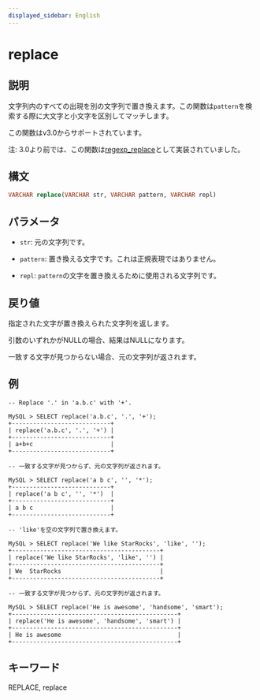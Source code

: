 ```yaml
---
displayed_sidebar: English
---
```


# replace

## 説明

文字列内のすべての出現を別の文字列で置き換えます。この関数は`pattern`を検索する際に大文字と小文字を区別してマッチします。

この関数はv3.0からサポートされています。

注: 3.0より前では、この関数は[regexp_replace](../like-predicate-functions/regexp_replace.md)として実装されていました。

## 構文

```SQL
VARCHAR replace(VARCHAR str, VARCHAR pattern, VARCHAR repl)
```

## パラメータ

- `str`: 元の文字列です。

- `pattern`: 置き換える文字です。これは正規表現ではありません。

- `repl`: `pattern`の文字を置き換えるために使用される文字列です。

## 戻り値

指定された文字が置き換えられた文字列を返します。

引数のいずれかがNULLの場合、結果はNULLになります。

一致する文字が見つからない場合、元の文字列が返されます。

## 例

```plain
-- Replace '.' in 'a.b.c' with '+'.

MySQL > SELECT replace('a.b.c', '.', '+');
+----------------------------+
| replace('a.b.c', '.', '+') |
+----------------------------+
| a+b+c                      |
+----------------------------+

-- 一致する文字が見つからず、元の文字列が返されます。

MySQL > SELECT replace('a b c', '', '*');
+----------------------------+
| replace('a b c', '', '*')  |
+----------------------------+
| a b c                      |
+----------------------------+

-- 'like'を空の文字列で置き換えます。

MySQL > SELECT replace('We like StarRocks', 'like', '');
+------------------------------------------+
| replace('We like StarRocks', 'like', '') |
+------------------------------------------+
| We  StarRocks                            |
+------------------------------------------+

-- 一致する文字が見つからず、元の文字列が返されます。

MySQL > SELECT replace('He is awesome', 'handsome', 'smart');
+-----------------------------------------------+
| replace('He is awesome', 'handsome', 'smart') |
+-----------------------------------------------+
| He is awesome                                 |
+-----------------------------------------------+
```

## キーワード

REPLACE, replace
